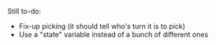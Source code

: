 Still to-do:

* Fix-up picking (it should tell who's turn it is to pick)
* Use a "state" variable instead of a bunch of different ones